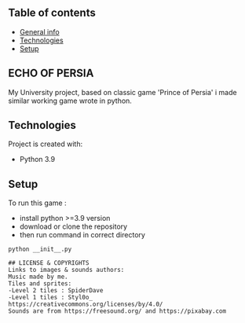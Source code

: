 ## Table of contents
* [General info](#general-info)
* [Technologies](#technologies)
* [Setup](#setup)

## ECHO OF PERSIA
My University project, based on classic game 'Prince of Persia' i made similar working game wrote in python.
	
## Technologies
Project is created with:
* Python 3.9
	
## Setup
To run this game :
* install python >=3.9 version
* download or clone the repository 
* then run command in correct directory
```
python __init__.py

## LICENSE & COPYRIGHTS
Links to images & sounds authors:
Music made by me.
Tiles and sprites:
-Level 2 tiles : SpiderDave
-Level 1 tiles : Styl0o_
https://creativecommons.org/licenses/by/4.0/
Sounds are from https://freesound.org/ and https://pixabay.com
